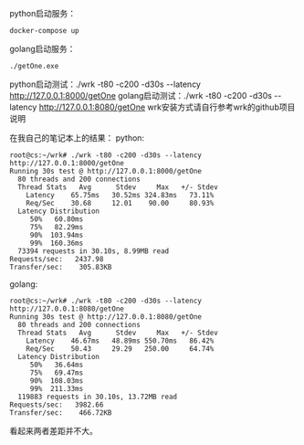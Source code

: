 python启动服务：
```
docker-compose up
```
golang启动服务：

```golang build getOne.go 
./getOne.exe
```

python启动测试：./wrk -t80 -c200 -d30s --latency http://127.0.0.1:8000/getOne
golang启动测试：./wrk -t80 -c200 -d30s --latency http://127.0.0.1:8080/getOne
wrk安装方式请自行参考wrk的github项目说明

在我自己的笔记本上的结果： python:

```shell
root@cs:~/wrk# ./wrk -t80 -c200 -d30s --latency http://127.0.0.1:8000/getOne
Running 30s test @ http://127.0.0.1:8000/getOne
  80 threads and 200 connections
  Thread Stats   Avg      Stdev     Max   +/- Stdev
    Latency    65.75ms   30.52ms 324.83ms   73.11%
    Req/Sec    30.68     12.01    90.00     80.93%
  Latency Distribution
     50%   60.80ms
     75%   82.29ms
     90%  103.94ms
     99%  160.36ms
  73394 requests in 30.10s, 8.99MB read
Requests/sec:   2437.98
Transfer/sec:    305.83KB
```

golang:

```shell
root@cs:~/wrk# ./wrk -t80 -c200 -d30s --latency http://127.0.0.1:8080/getOne
Running 30s test @ http://127.0.0.1:8080/getOne
  80 threads and 200 connections
  Thread Stats   Avg      Stdev     Max   +/- Stdev
    Latency    46.67ms   48.89ms 550.70ms   86.42%
    Req/Sec    50.43     29.29   250.00     64.74%
  Latency Distribution
     50%   36.64ms
     75%   69.47ms
     90%  108.03ms
     99%  211.33ms
  119883 requests in 30.10s, 13.72MB read
Requests/sec:   3982.66
Transfer/sec:    466.72KB
```

看起来两者差距并不大。